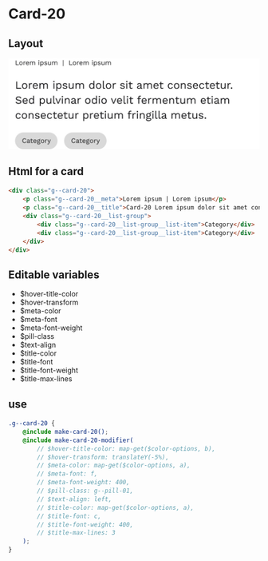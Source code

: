 # Card-20

## Layout

![alt text][card-20]

[card-20]: /src/img/global-components/card/card-20.jpg

## Html for a card

```html
<div class="g--card-20">
    <p class="g--card-20__meta">Lorem ipsum | Lorem ipsum</p>
    <p class="g--card-20__title">Card-20 Lorem ipsum dolor sit amet consectetur. Sed pulvinar odio velit fermentum etiam consectetur pretium fringilla metus.</p>
    <div class="g--card-20__list-group">
        <div class="g--card-20__list-group__list-item">Category</div>
        <div class="g--card-20__list-group__list-item">Category</div>
    </div>
</div>
```

## Editable variables

-   $hover-title-color
-   $hover-transform
-   $meta-color
-   $meta-font
-   $meta-font-weight
-   $pill-class
-   $text-align
-   $title-color
-   $title-font
-   $title-font-weight
-   $title-max-lines

## use

```scss
.g--card-20 {
    @include make-card-20();
    @include make-card-20-modifier(
        // $hover-title-color: map-get($color-options, b), 
        // $hover-transform: translateY(-5%), 
        // $meta-color: map-get($color-options, a), 
        // $meta-font: f, 
        // $meta-font-weight: 400, 
        // $pill-class: g--pill-01, 
        // $text-align: left, 
        // $title-color: map-get($color-options, a), 
        // $title-font: c, 
        // $title-font-weight: 400, 
        // $title-max-lines: 3
    );
}
```
